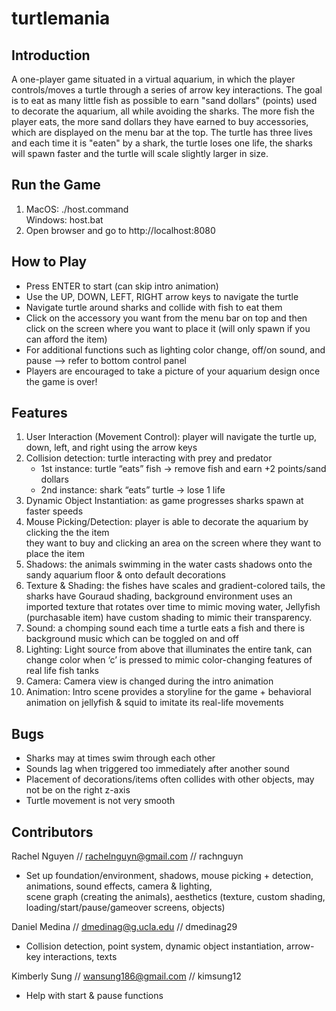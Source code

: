 # turtlemania

## Introduction	<br>

A one-player game situated in a virtual aquarium, in which the player controls/moves a turtle through a series of 
arrow key interactions. The goal is to eat as many little fish as possible to earn "sand dollars" (points) used to decorate the 
aquarium, all while avoiding the sharks. The more fish the player eats, the more sand dollars they have earned to buy accessories, 
which are displayed on the menu bar at the top. The turtle has three lives and each time it is "eaten" by a shark, the turtle 
loses one life, the sharks will spawn faster and the turtle will scale slightly larger in size.

## Run the Game
1) MacOS: ./host.command <br>
   Windows: host.bat <br>
2) Open browser and go to http://localhost:8080

## How to Play

- Press ENTER to start (can skip intro animation)
- Use the UP, DOWN, LEFT, RIGHT arrow keys to navigate the turtle
- Navigate turtle around sharks and collide with fish to eat them
- Click on the accessory you want from the menu bar on top and then click on the screen where you want to place it (will only spawn if you can afford the item)
- For additional functions such as lighting color change, off/on sound, and pause --> refer to bottom control panel 
- Players are encouraged to take a picture of your aquarium design once the game is over!
 
## Features

1) User Interaction (Movement Control): player will navigate the turtle up, down, left, and right using the arrow keys
2) Collision detection: turtle interacting with prey and predator
   - 1st instance: turtle “eats” fish → remove fish and earn +2 points/sand dollars
   - 2nd instance: shark “eats” turtle → lose 1 life 
3) Dynamic Object Instantiation: as game progresses sharks spawn at faster speeds 
4) Mouse Picking/Detection: player is able to decorate the aquarium by clicking the the item <br>
   they want to buy and clicking an area on the screen where they want to place the item 
5) Shadows: the animals swimming in the water casts shadows onto the sandy aquarium floor & onto default decorations 
6) Texture & Shading: the fishes have scales and gradient-colored tails, the sharks have Gouraud shading, background environment 
uses an imported texture that rotates over time to mimic moving water, Jellyfish (purchasable item) have custom shading to mimic their transparency. 
7) Sound: a chomping sound each time a turtle eats a fish and there is background music which can be toggled on and off
8) Lighting: Light source from above that illuminates the entire tank, can change color when ‘c’ is pressed to mimic color-changing features of real life fish tanks
9) Camera: Camera view is changed during the intro animation 
10) Animation: Intro scene provides a storyline for the game + behavioral animation on jellyfish & squid to imitate its real-life movements

## Bugs
- Sharks may at times swim through each other 
- Sounds lag when triggered too immediately after another sound
- Placement of decorations/items often collides with other objects, may not be on the right z-axis  
- Turtle movement is not very smooth

## Contributors

Rachel Nguyen // rachelnguyn@gmail.com // rachnguyn 
- Set up foundation/environment, shadows, mouse picking + detection, animations, sound effects, camera & lighting, <br>
  scene graph (creating the animals), aesthetics (texture, custom shading, loading/start/pause/gameover screens, objects) 

Daniel Medina // dmedinag@g.ucla.edu // dmedinag29 
- Collision detection, point system, dynamic object instantiation, arrow-key interactions, texts

Kimberly Sung // wansung186@gmail.com // kimsung12
- Help with start & pause functions
